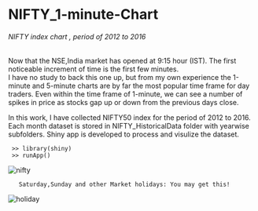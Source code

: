 # NIFTY_1-minute-Chart

###### NIFTY index chart , period of 2012 to 2016

 Now that the NSE,India market has opened at 9:15 hour (IST).
 The first noticeable increment of time is the first few minutes.  
 I have no study to back this one up, but from my own experience the 1-minute and 5-minute charts are by far the most 
 popular time frame for day traders. 
 Even within the time frame of 1-minute, we can see a number of spikes in price as stocks gap up or down 
 from the previous days close. 

 In this work, I have collected NIFTY50 index for the period of 2012 to 2016. Each month dataset is stored in 
 NIFTY_HistoricalData folder with yearwise subfolders. Shiny app is developed to process and visulize the dataset.
 
     >> library(shiny)
     >> runApp()
 
 ![nifty](https://cloud.githubusercontent.com/assets/16385390/19945517/ccbbb304-a140-11e6-9fca-6386bd7ad9c4.png)

      
       Saturday,Sunday and other Market holidays: You may get this!
       
 ![holiday](https://cloud.githubusercontent.com/assets/16385390/19946285/f3634b0e-a143-11e6-9632-fcd197991e00.png)
